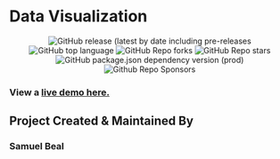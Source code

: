 # Data Visualization


<div align="center">

<img alt="GitHub release (latest by date including pre-releases" src="https://img.shields.io/github/v/release/spbeal/Misc-Website?include_prereleases">

<img alt="GitHub top language" src="https://img.shields.io/github/languages/top/spbeal/Misc-Website?style=flat">

<img alt="GitHub Repo forks" src="https://img.shields.io/github/forks/spbeal/Misc-Website?style=flat&color=success">

<img alt="GitHub Repo stars" src="https://img.shields.io/github/stars/spbeal/Misc-Website?style=flat&color=yellow">

<img alt="GitHub package.json dependency version (prod)" src="https://img.shields.io/github/package-json/dependency-version/spbeal/Misc-Website/react?style=flat">

<img alt="Github Repo Sponsors" src="https://img.shields.io/github/sponsors/spbeal?style=flat&color=blueviolet">

</div>

### View a [live demo here.]()

## Project Created & Maintained By

### Samuel Beal
